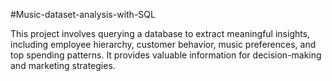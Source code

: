 
#Music-dataset-analysis-with-SQL

This project involves querying a database to extract meaningful insights, including employee hierarchy, customer behavior, music preferences, and top spending patterns. It provides valuable information for decision-making and marketing strategies.
